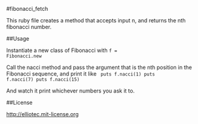 #fibonacci_fetch


This ruby file creates a method that accepts input n, and returns the nth fibonacci number.

##Usage

Instantiate a new class of Fibonacci with 
<code>f = Fibonacci.new</code>

Call the nacci method and pass the argument that is the nth position in the Fibonacci sequence, and print it like
<code>
puts f.nacci(1)
puts f.nacci(7)
puts f.nacci(15)
</code>

And watch it print whichever numbers you ask it to.

##License

http://elliotec.mit-license.org


